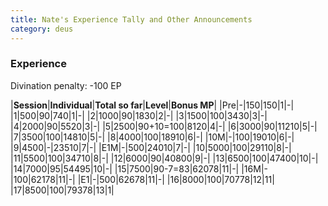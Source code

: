 ```yaml
---
title: Nate's Experience Tally and Other Announcements
category: deus
---
```

### Experience

Divination penalty: -100 EP

|__Session__|__Individual__|__Total so far__|__Level__|__Bonus MP__|
|Pre|-|150|150|1|-|
|1|500|90|740|1|-|
|2|1000|90|1830|2|-|
|3|1500|100|3430|3|-|
|4|2000|90|5520|3|-|
|5|2500|90+10=100|8120|4|-|
|6|3000|90|11210|5|-|
|7|3500|100|14810|5|-|
|8|4000|100|18910|6|-|
|10M|-|100|19010|6|-|
|9|4500|-|23510|7|-|
|E1M|-|500|24010|7|-|
|10|5000|100|29110|8|-|
|11|5500|100|34710|8|-|
|12|6000|90|40800|9|-|
|13|6500|100|47400|10|-|
|14|7000|95|54495|10|-|
|15|7500|90-7=83|62078|11|-|
|16M|-|100|62178|11|-|
|E1|-|500|62678|11|-|
|16|8000|100|70778|12|11|
|17|8500|100|79378|13|1|
